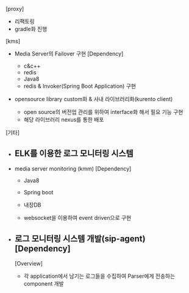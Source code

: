 [proxy]
- 리팩토링
- gradle화 진행

[kms]
* Media Server의 Failover 구현
  [Dependency]
  - c&c++
  - redis
  - Java8
  - redis & Invoker(Spring Boot Application) 구현

* opensource library custom화 & 사내 라이브러리화(kurento client)
  - open source의 버전업 관리를 위하여 interface화 해서 필요 기능 구현
  - 해당 라이브러리 nexus를 통한 배포

[기타]
* ELK를 이용한 로그 모니터링 시스템
  -

* media server monitoring (kmm)
  [Dependency]
  - Java8
  - Spring boot
  - 내장DB

  - websocket을 이용하여 event driven으로 구현

* 로그 모니터링 시스템 개발(sip-agent)
  [Dependency]
  -

  [Overview]
  - 각 application에서 남기는 로그들을 수집하여 Parser에게 전송하는 component 개발
